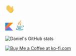 
### <img src="assets/wave.gif" width="30px">

[![Kotlin](assets/Kotlin_Icon.png)](https://kotlinlang.org/)
[![Java](assets/Java_Icon.png)](https://openjdk.java.net/)

![Daniel's GitHub stats](https://github-readme-stats.vercel.app/api?username=Dansoftowner&show_icons=true&count_private=true&show_icons=true&hide_title=false&include_all_commits=true&theme=onedark)

<a href='https://ko-fi.com/K3K24JK0V' target='_blank'><img height='36' style='border:0px;height:36px;' src='https://cdn.ko-fi.com/cdn/kofi1.png?v=3' border='0' alt='Buy Me a Coffee at ko-fi.com' /></a>
